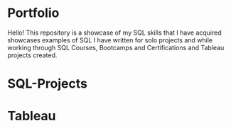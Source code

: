 # Portfolio

Hello! This repository is a showcase of my SQL skills that I have acquired showcases examples of SQL I have written for solo projects and while working through SQL Courses, Bootcamps and Certifications and Tableau projects created. 

# SQL-Projects



# Tableau

